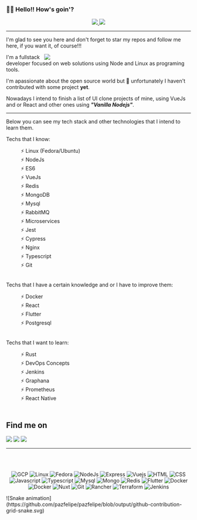 ### 👋👋 Hello!! How's goin'?

<div align="center">
  <a href="https://github.com/pazfelipe">
  <img height="180em" src="https://github-readme-stats.vercel.app/api?username=pazfelipe&show_icons=true&theme=dracula&include_all_commits=true&count_private=true"/>
  <img height="180em" src="https://github-readme-stats.vercel.app/api/top-langs/?username=pazfelipe&layout=compact&langs_count=7&theme=dracula"/>
  </a>
</div>

---

<p align="left">
I'm glad to see you here and don't forget to star my repos and follow me here, if you want it, of course!!!
</p>

<img src="https://brasil.cambly.com/wp-content/uploads/2019/12/aprender-ingles-ao-vivo-online-english-cambly-live.gif" min-width="400px" max-width="400px" width="400px" align="right">

<p>I'm a fullstack developer focused on web solutions using Node and Linux as programing tools.</p>

<p>I'm apassionate about the open source world but 🤔 unfortunately I haven't contributed with some project <strong>yet</strong>.</p>

<p>Nowadays I intend to finish a list of UI clone projects of mine, using VueJs and or React and other ones using <strong><i>"Vanilla Nodejs"</i></strong>.</p>

---

<p>Below you can see my tech stack and other technologies that I intend to learn them.</p>

Techs that I know:

<dt>
  <dd>⚡ Linux (Fedora/Ubuntu)</dd>
  <dd>⚡ NodeJs</dd>
  <dd>⚡ ES6</dd>
  <dd>⚡ VueJs</dd>
  <dd>⚡ Redis</dd>
  <dd>⚡ MongoDB</dd>
  <dd>⚡ Mysql</dd>
  <dd>⚡ RabbitMQ</dd>
  <dd>⚡ Microservices</dd>
  <dd>⚡ Jest</dd>
  <dd>⚡ Cypress</dd>
  <dd>⚡ Nginx</dd>
  <dd>⚡ Typescript</dd>
  <dd>⚡ Git</dd>
</dt>

</br>

Techs that I have a certain knowledge and or I have to improve them:

<dt>
  <dd>⚡ Docker</dd>
  <dd>⚡ React</dd>
  <dd>⚡ Flutter</dd>
  <dd>⚡ Postgresql</dd>
</dt>

</br>

Techs that I want to learn:

<dt>
  <dd>⚡ Rust</dd>
  <dd>⚡ DevOps Concepts</dd>
  <dd>⚡ Jenkins</dd>
  <dd>⚡ Graphana</dd>
  <dd>⚡ Prometheus</dd>
  <dd>⚡ React Native</dd>
</dt>

</br>

<h2>Find me on</h2>

<p>
  <a href="https://www.linkedin.com/in/pazfelipe" alt="Linkedin" target="_blank">
  <img src="https://img.shields.io/badge/-Linkedin-0e76a8?style=for-the-badge&logo=Linkedin&logoColor=white&link=https://www.linkedin.com/in/pazfelipe/"/></a>
  
  <a href="https://t.me/felipepaz" alt="Telegram" target="_blank">
  <img src="https://img.shields.io/badge/Telegram-2CA5E0?style=for-the-badge&logo=telegram&logoColor=white"/></a>

  <a href="https://www.instagram.com/felipepaz/" alt="Instagram" target="_blank">
  <img src="https://img.shields.io/badge/Instagram-E4405F?style=for-the-badge&logo=instagram&logoColor=white"/></a>
</p>

---

</br>
</br>

<p align="center">
  <img src="https://img.shields.io/badge/DevOps-BCC624?style=for-the-badge&logo=google&logoColor=black" alt="GCP">
  <img src="https://img.shields.io/badge/Linux-FCC624?style=for-the-badge&logo=linux&logoColor=black" alt="Linux">
  <img src="https://img.shields.io/badge/Fedora-294172?style=for-the-badge&logo=fedora&logoColor=white" alt="Fedora">
  <img src="https://img.shields.io/badge/Node.js-43853D?style=for-the-badge&logo=node.js&logoColor=white" alt="NodeJs">
  <img src="https://img.shields.io/badge/Express.js-404D59?style=for-the-badge&logo=express&logoColor=white" alt="Express">
  <img src="https://img.shields.io/badge/Vue.js-35495E?style=for-the-badge&logo=vue.js&logoColor=4FC08D" alt="Vuejs">
  <img src="https://img.shields.io/badge/HTML5-E34F26?style=for-the-badge&logo=html5&logoColor=white" alt="HTML">
  <img src="https://img.shields.io/badge/CSS3-1572B6?style=for-the-badge&logo=css3&logoColor=white" alt="CSS">
  <img src="https://img.shields.io/badge/JavaScript-F7DF1E?style=for-the-badge&logo=javascript&logoColor=black" alt="Javascript">
  <img src="https://img.shields.io/badge/TypeScript-007ACC?style=for-the-badge&logo=typescript&logoColor=white" alt="Typescript">
  <img src="https://img.shields.io/badge/MySQL-00000F?style=for-the-badge&logo=mysql&logoColor=white" alt="Mysql">
  <img src="https://img.shields.io/badge/MongoDB-4EA94B?style=for-the-badge&logo=mongodb&logoColor=white" alt="Mongo">
  <img src="https://img.shields.io/badge/redis-%23DD0031.svg?&style=for-the-badge&logo=redis&logoColor=white" alt="Redis">
  <img src="https://img.shields.io/badge/Flutter-02569B?style=for-the-badge&logo=flutter&logoColor=white" alt="Flutter">
  <img src="https://img.shields.io/badge/Docker-2CA5E0?style=for-the-badge&logo=docker&logoColor=white" alt="Docker">
  <img src="https://img.shields.io/badge/Kubernetes-2CA5E0?style=for-the-badge&logo=kubernetes&logoColor=white" alt="Docker">
  <img src="https://img.shields.io/badge/nuxt.js-00C58E?style=for-the-badge&logo=nuxt.js&logoColor=white" alt="Nuxt">
  <img src="https://img.shields.io/badge/Git-F05032?style=for-the-badge&logo=git&logoColor=white" alt="Git">
  <img src="https://img.shields.io/badge/Rancher-0075A8?style=for-the-badge&logo=rancher&logoColor=white" alt="Rancher">
  <img src="https://img.shields.io/badge/Terraform-594CDE?style=for-the-badge&logo=terraform&logoColor=white" alt="Terraform">
  <img src="https://img.shields.io/badge/Jenkins-E0C3A4?style=for-the-badge&logo=jenkins&logoColor=black" alt="Jenkins">
</p>

<div>
  ![Snake animation](https://github.com/pazfelipe/pazfelipe/blob/output/github-contribution-grid-snake.svg)
</div>
